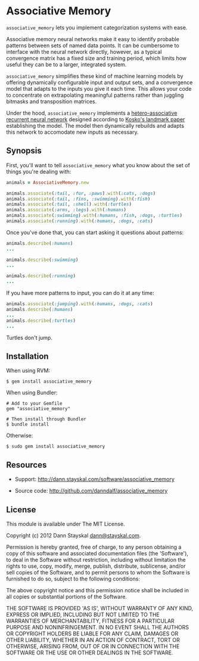 Associative Memory
==================

`associative_memory` lets you implement categorization systems with ease.

Associative memory neural networks make it easy to identify probable patterns between sets of named data points.  It can be cumbersome to interface with the neural network directly, however, as a typical convergence matrix has a fixed size and training period, which limits how useful they can be to a larger, integrated system.

`associative_memory` simplifies these kind of machine learning models by offering dynamically configurable input and output sets, and a convergence model that adapts to the inputs you give it each time.  This allows your code to concentrate on extrapolating meaningful patterns rather than juggling bitmasks and transposition matrices.

Under the hood, `associative_memory` implements a [hetero-associative recurrent neural network](https://en.wikipedia.org/wiki/Bidirectional_Associative_Memory) designed according to [Kosko's landmark paper](http://sipi.usc.edu/~kosko/BAM.pdf) establishing the model.  The model then dynamically rebuilds and adapts this network to accomodate new inputs as necessary.

Synopsis
--------

First, you'll want to tell `associative_memory` what you know about the set of things you're dealing with:

```ruby
animals = AssociativeMemory.new

animals.associate(:tail, :fur, :paws).with(:cats, :dogs)
animals.associate(:tail, :fins, :swimming).with(:fish)
animals.associate(:tail, :shell).with(:turtles)
animals.associate(:arms, :legs).with(:humans)
animals.associate(:swimming).with(:humans, :fish, :dogs, :turtles)
animals.associate(:running).with(:humans, :dogs, :cats)
```

Once you've done that, you can start asking it questions about patterns:

```ruby
animals.describe(:humans)
...

animals.describe(:swimming)
...

animals.describe(:running)
...
```

If you have more patterns to input, you can do it at any time:

```ruby
animals.associate(:jumping).with(:humans, :dogs, :cats)
animals.describe(:humans)
...
animals.describe(:turtles)
...
```

Turtles don't jump.

Installation
------------

When using RVM:

	$ gem install associative_memory

When using Bundler:

	# Add to your Gemfile
	gem "associative_memory"

	# Then install through Bundler
	$ bundle install

Otherwise:

	$ sudo gem install associative_memory

Resources
---------

* Support: http://dann.stayskal.com/software/associative_memory

* Source code: http://github.com/danndalf/associative_memory

License
--------

This module is available under The MIT License.

Copyright (c) 2012 Dann Stayskal <dann@stayskal.com>.

Permission is hereby granted, free of charge, to any person obtaining
a copy of this software and associated documentation files (the
'Software'), to deal in the Software without restriction, including
without limitation the rights to use, copy, modify, merge, publish,
distribute, sublicense, and/or sell copies of the Software, and to
permit persons to whom the Software is furnished to do so, subject to
the following conditions:

The above copyright notice and this permission notice shall be
included in all copies or substantial portions of the Software.

THE SOFTWARE IS PROVIDED 'AS IS', WITHOUT WARRANTY OF ANY KIND,
EXPRESS OR IMPLIED, INCLUDING BUT NOT LIMITED TO THE WARRANTIES OF
MERCHANTABILITY, FITNESS FOR A PARTICULAR PURPOSE AND NONINFRINGEMENT.
IN NO EVENT SHALL THE AUTHORS OR COPYRIGHT HOLDERS BE LIABLE FOR ANY
CLAIM, DAMAGES OR OTHER LIABILITY, WHETHER IN AN ACTION OF CONTRACT,
TORT OR OTHERWISE, ARISING FROM, OUT OF OR IN CONNECTION WITH THE
SOFTWARE OR THE USE OR OTHER DEALINGS IN THE SOFTWARE.

